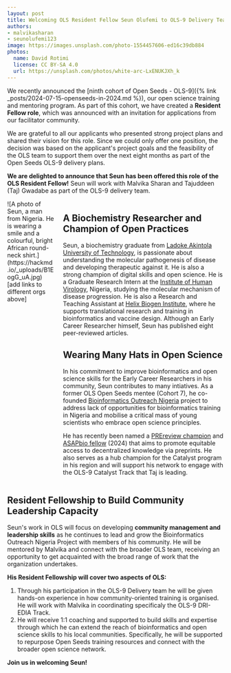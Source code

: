 ```yaml
---
layout: post
title: Welcoming OLS Resident Fellow Seun Olufemi to OLS-9 Delivery Team
authors:
- malvikasharan
- seunolufemi123
image: https://images.unsplash.com/photo-1554457606-ed16c39db884
photos:
  name: David Rotimi
  license: CC BY-SA 4.0
  url: https://unsplash.com/photos/white-arc-LxENUKJXh_k
---
```


We recently announced the [ninth cohort of Open Seeds - OLS-9]({% link _posts/2024-07-15-openseeds-in-2024.md %}), our open science training and mentoring program. As part of this cohort, we have created a **Resident Fellow role**, which was announced with an invitation for applications from our facilitator community.

We are grateful to all our applicants who presented strong project plans and shared their vision for this role. Since we could only offer one position, the decision was based on the applicant's project goals and the feasibility of the OLS team to support them over the next eight months as part of the Open Seeds OLS-9 delivery plans.

**We are delighted to announce that Seun has been offered this role of the OLS Resident Fellow!**
Seun will work with Malvika Sharan and Tajuddeen (Taj) Gwadabe as part of the OLS-9 delivery team.

<div class="columns">
  <div class="column is-4" markdown="1">
  ![A photo of Seun, a man from Nigeria. He is wearing a smile and a colourful, bright African round-neck shirt.](https://hackmd.io/_uploads/B1EogG_uA.jpg)
  [add links to different orgs above]
  </div>
  <div class="column" markdown="1">

## A Biochemistry Researcher and Champion of Open Practices

Seun, a biochemistry graduate from [Ladoke Akintola University of Technology](https://www.lautech.edu.ng/), is passionate about understanding the molecular pathogenesis of disease and developing therapeutic against it.
He is also a strong champion of digital skills and open science.
He is a Graduate Research Intern at the [Institute of Human Virology](https://ihvnigeria.org/), Nigeria, studying the molecular mechanism of disease progression.
He is also a Research and Teaching Assistant at [Helix Biogen Institute](https://www.helixbiogeninstitute.org/), where he supports translational research and training in bioinformatics and vaccine design.
Although an Early Career Researcher himself, Seun has published eight  peer-reviewed articles.

## Wearing Many Hats in Open Science

In his commitment to improve bioinformatics and open science skills for the Early Career Researchers in his community, Seun contributes to many intiatives.
As a former OLS Open Seeds mentee (Cohort 7), he co-founded [Bioinformatics Outreach Nigeria](https://github.com/seunolufemi123/Bioinformatics-Outreach-Nigeria) project to address lack of opportunities for bioinformatics training in Nigeria and mobilise a critical mass of young scientists who embrace open science principles.

He has recently been named a [PREreview champion](https://prereview.org/) and [ASAPbio fellow](https://asapbio.org/) (2024) that aims to promote equitable access to decentralized knowledge via preprints. 
He also serves as a hub champion for the Catalyst program in his region and will support his network to engage with the OLS-9 Catalyst Track that Taj is leading.

</div>
</div>

## Resident Fellowship to Build Community Leadership Capacity

Seun's work in OLS will focus on developing **community management and leadership skills** as he continues to lead and grow the Bioinformatics Outreach Nigeria Project with members of his community.
He will be mentored by Malvika and connect with the broader OLS team, receiving an opportunity to get acquainted with the broad range of work that the organization undertakes.

**His Resident Fellowship will cover two aspects of OLS:**

1. Through his participation in the OLS-9 Delivery team he will be given hands-on experience in how community-oriented training is organised. He will work with Malvika in coordinating specificaly the OLS-9 DRI-EDIA Track.
2. He will receive 1:1 coaching and supported to build skills and expertise through which he can extend the reach of bioinformatics and open science skills to his local communities. Specifically, he will be supported to repurpose Open Seeds training resources and connect with the broader open science network.

**Join us in welcoming Seun!**